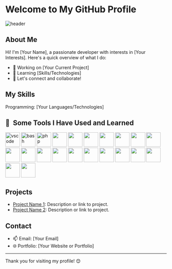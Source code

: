 # Welcome to My GitHub Profile

![header](https://capsule-render.vercel.app/api?type=venom&height=300&color=gradient&text=hi!)
## About Me
Hi! I'm [Your Name], a passionate developer with interests in [Your Interests]. Here's a quick overview of what I do:
- 🔭 Working on [Your Current Project]
- 🌱 Learning [Skills/Technologies]
- 💬 Let's connect and collaborate!

## My Skills
Programming: [Your Languages/Technologies]
<h2> 🚀 &nbsp;Some Tools I Have Used and Learned</h2>
<p align="left">
<img src="https://cdn.jsdelivr.net/gh/devicons/devicon/icons/vscode/vscode-original.svg" alt="vscode" width="45" height="45"/>
<img src="https://cdn.jsdelivr.net/gh/devicons/devicon/icons/bash/bash-original.svg" alt="bash" width="45" height="45"/>
<img src="https://cdn.jsdelivr.net/gh/devicons/devicon/icons/php/php-original.svg" alt="php" width="45" height="45"/>
<img src="https://cdn.jsdelivr.net/gh/devicons/devicon@latest/icons/html5/html5-original-wordmark.svg width="45 height="45"/>
<img src="https://cdn.jsdelivr.net/gh/devicons/devicon@latest/icons/react/react-original.svg width="45 height="45" />
<img src="https://cdn.jsdelivr.net/gh/devicons/devicon@latest/icons/javascript/javascript-original.svg width="45" height="45" />
<img src="https://cdn.jsdelivr.net/gh/devicons/devicon@latest/icons/typescript/typescript-original.svg width="45" height="45" />
<img src="https://cdn.jsdelivr.net/gh/devicons/devicon@latest/icons/c/c-original.svg width="45" height="45" />
<img src="https://cdn.jsdelivr.net/gh/devicons/devicon@latest/icons/cplusplus/cplusplus-original.svg width="45" height="45" />
<img src="https://cdn.jsdelivr.net/gh/devicons/devicon@latest/icons/figma/figma-original.svg width="45" height="45" />
<img src="https://cdn.jsdelivr.net/gh/devicons/devicon@latest/icons/flutter/flutter-original.svg width="45" height="45" />
<img src="https://cdn.jsdelivr.net/gh/devicons/devicon@latest/icons/gimp/gimp-original.svg width="45" height="45" />
<img src="https://cdn.jsdelivr.net/gh/devicons/devicon@latest/icons/git/git-original.svg width="45" height="45" />
<img src="https://cdn.jsdelivr.net/gh/devicons/devicon@latest/icons/haskell/haskell-original.svg width="45" height="45" />
<img src="https://cdn.jsdelivr.net/gh/devicons/devicon@latest/icons/materialui/materialui-original.svg width="45" height="45" />
<img src="https://cdn.jsdelivr.net/gh/devicons/devicon@latest/icons/matlab/matlab-original.svg width="45" height="45" />
<img src="https://cdn.jsdelivr.net/gh/devicons/devicon@latest/icons/mongodb/mongodb-original.svg width="45" height="45" />
<img src="https://cdn.jsdelivr.net/gh/devicons/devicon@latest/icons/mysql/mysql-original.svg width="45" height="45" />
<img src="https://cdn.jsdelivr.net/gh/devicons/devicon@latest/icons/nextjs/nextjs-original.svg width="45" height="45" />
<img src="https://cdn.jsdelivr.net/gh/devicons/devicon@latest/icons/python/python-original.svg width="45" height="45" />
<img src="https://cdn.jsdelivr.net/gh/devicons/devicon@latest/icons/r/r-original.svg width="45" height="45" />
<img src="https://cdn.jsdelivr.net/gh/devicons/devicon@latest/icons/redux/redux-original.svg width="45" height="45" />
                    
          
          
          
          
          
          
          
          
</p>

## Projects
- [Project Name 1](#): Description or link to project.
- [Project Name 2](#): Description or link to project.

## Contact
- 📫 Email: [Your Email]
- 🌐 Portfolio: [Your Website or Portfolio]

---

Thank you for visiting my profile! 😊
